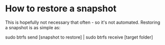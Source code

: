 # How to restore a snapshot

This is hopefully not necessary that often - so it's not automated. Restoring a snapshot is as simple as:

sudo btrfs send [snapshot to restore] | sudo btrfs receive [target folder]